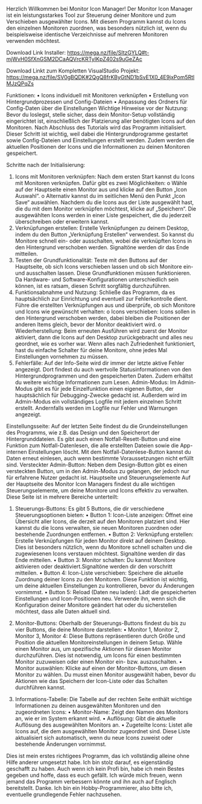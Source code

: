 ﻿Herzlich Willkommen bei Monitor Icon Manager!
Der Monitor Icon Manager ist ein leistungsstarkes Tool zur Steuerung deiner Monitore und zum Verschieben ausgewählter Icons. 
Mit diesem Programm kannst du Icons den einzelnen Monitoren zuordnen, was besonders nützlich ist, 
wenn du beispielsweise identische Verzeichnisse auf mehreren Monitoren verwenden möchtest.

Download Link Installer: https://mega.nz/file/SItzGYLQ#t-mjWvH0SfXnGSM2DCaAQVrcKRTyIKpZ402s9uGeZAc

Download Linkt zum Kompletten VisualStudio Projekt: https://mega.nz/file/SV0gBQDK#2QgQ8frKByGtND1bSvE1X0_4E9jxPom5RtlMJzQPqZs

Funktionen:
•	Icons individuell mit Monitoren verknüpfen
•	Erstellung von Hintergrundprozessen und Config-Dateien
•	Anpassung des Ordners für Config-Daten über die Einstellungen
Wichtige Hinweise vor der Nutzung:
Bevor du loslegst, stelle sicher, dass dein Monitor-Setup vollständig eingerichtet ist, 
einschließlich der Platzierung aller benötigten Icons auf den Monitoren. 
Nach Abschluss des Tutorials wird das Programm initialisiert. Dieser Schritt ist wichtig, 
weil dabei die Hintergrundprogramme gestartet sowie Config-Dateien und Einstellungen erstellt werden. 
Zudem werden die aktuellen Positionen der Icons und die Informationen zu deinen Monitoren gespeichert.


Schritte nach der Initialisierung:
1.	Icons mit Monitoren verknüpfen:
Nach dem ersten Start kannst du Icons mit Monitoren verknüpfen. Dafür gibt es zwei Möglichkeiten:
o	Wähle auf der Hauptseite einen Monitor aus und klicke auf den Button „Icon Auswahl“.
o	Alternativ kannst du im seitlichen Menü den Punkt „Icon Save“ auswählen. Nachdem du die Icons aus der Liste ausgewählt hast, 
	die du mit dem Monitor verknüpfen möchtest, klicke auf „Speichern“. Die ausgewählten Icons werden in einer Liste gespeichert, 
	die du jederzeit überschreiben oder erweitern kannst.
2.	Verknüpfungen erstellen:
Erstelle Verknüpfungen zu deinem Desktop, indem du den Button „Verknüpfung Erstellen“ verwendest. 
So kannst du Monitore schnell ein- oder ausschalten, wobei die verknüpften Icons in den Hintergrund verschoben werden.
Signaltöne werden dir das Ende mitteilen.
3.	Testen der Grundfunktionalität:
Teste mit den Buttons auf der Hauptseite, ob sich Icons verschieben lassen und ob sich Monitore ein- und ausschalten lassen. 
Diese Grundfunktionen müssen funktionieren. Da Hardware- und Software-Konfigurationen unterschiedlich sein können, 
ist es ratsam, diesen Schritt sorgfältig durchzuführen.
4.	Funktionsabnahme und Nutzung:
Schließe das Programm, da es hauptsächlich zur Einrichtung und eventuell zur Fehlerkontrolle dient. 
Führe die erstellten Verknüpfungen aus und überprüfe, ob sich Monitore und Icons wie gewünscht verhalten:
o	Icons verschieben: Icons sollen in den Hintergrund verschoben werden, dabei bleiben die Positionen der anderen Items gleich, 
	bevor der Monitor deaktiviert wird.
o	Wiederherstellung: Beim erneuten Ausführen wird zuerst der Monitor aktiviert, 
	dann die Icons auf den Desktop zurückgebracht und alles neu geordnet, wie es vorher war. 
	Wenn alles nach Zufriedenheit funktioniert, hast du einfache Schalter für deine Monitore, 
	ohne jedes Mal Einstellungen vornehmen zu müssen.
5.	Fehlerfälle:
Auf der Info-Seite wird dir immer der letzte aktive Fehler angezeigt. 
Dort findest du auch wertvolle Statusinformationen von den Hintergrundprogrammen und den gespeicherten Daten. 
Zudem erhältst du weitere wichtige Informationen zum Lesen.
Admin-Modus: Im Admin-Modus gibt es für jede Einzelfunktion einen eigenen Button, 
der hauptsächlich für Debugging-Zwecke gedacht ist. 
Außerdem wird im Admin-Modus ein vollständiges Logfile mit jedem einzelnen Schritt erstellt. 
Andernfalls werden im Logfile nur Fehler und Warnungen angezeigt.

Einstellungsseite:
Auf der letzten Seite findest du die Grundeinstellungen des Programms, 
wie z.B. das Design und den Speicherort der Hintergrunddateien. 
Es gibt auch einen Notfall-Resett-Button und eine Funktion zum Notfall-Datenlesen, 
die alle erstellten Dateien sowie die App-internen Einstellungen löscht. 
Mit dem Notfall-Datenlese-Button kannst du Daten erneut einlesen, 
auch wenn bestimmte Voraussetzungen nicht erfüllt sind.
Versteckter Admin-Button: Neben dem Design-Button gibt es einen versteckten Button, 
um in den Admin-Modus zu gelangen, der jedoch nur für erfahrene Nutzer gedacht ist.
Hauptseite und Steuerungselemente
Auf der Hauptseite des Monitor Icon Managers findest du alle wichtigen Steuerungselemente, 
um deine Monitore und Icons effektiv zu verwalten. Diese Seite ist in mehrere Bereiche unterteilt:

1. Steuerungs-Buttons:
Es gibt 5 Buttons, die dir verschiedene Steuerungsoptionen bieten:
•	Button 1: Icon-Liste anzeigen:
	Öffnet eine Übersicht aller Icons, die derzeit auf den Monitoren platziert sind. Hier kannst du die Icons verwalten, sie neuen Monitoren zuordnen oder bestehende Zuordnungen entfernen.
•	Button 2: Verknüpfung erstellen:
	Erstelle Verknüpfungen für jeden Monitor direkt auf deinem Desktop. Dies ist besonders nützlich, wenn du Monitore schnell schalten und die zugewiesenen Icons verstauen möchtest.
	Signaltöne werden dir das Ende mitteilen.
•	Button 3: Monitor schalten:
	Du kannst Monitore aktivieren oder deaktiviert.Signaltöne werden dir den vorschritt mitteilen.
•	Button 4: Icon-Liste verschieben:
	Speichere die aktuelle Zuordnung deiner Icons zu den Monitoren. Diese Funktion ist wichtig, um deine aktuellen Einstellungen zu kontrollieren, bevor du Änderungen vornimmst.
•	Button 5: Reload (Daten neu laden):
	Lädt die gespeicherten Einstellungen und Icon-Positionen neu. Verwende ihn, wenn sich die Konfiguration deiner Monitore geändert hat oder du sicherstellen möchtest, dass alle Daten aktuell sind.

2. Monitor-Buttons:
Oberhalb der Steuerungs-Buttons findest du bis zu vier Buttons, die deine Monitore darstellen:
•	Monitor 1, Monitor 2, Monitor 3, Monitor 4:
	Diese Buttons repräsentieren durch Größe und Position die aktuellen Monitoreinstellungen in deinem Setup. Wähle einen Monitor aus, 
	um spezifische Aktionen für diesen Monitor durchzuführen. Dies ist notwendig, um Icons für einen bestimmten Monitor zuzuweisen oder einen Monitor ein- bzw. auszuschalten.
•	Monitor auswählen:
	Klicke auf einen der Monitor-Buttons, um diesen Monitor zu wählen. Du musst einen Monitor ausgewählt haben, bevor du Aktionen wie das Speichern der Icon-Liste oder das Schalten durchführen kannst.

3. Informations-Tabelle:
	Die Tabelle auf der rechten Seite enthält wichtige Informationen zu deinen ausgewählten Monitoren und den zugeordneten Icons:
•	Monitor-Name:
	Zeigt den Namen des Monitors an, wie er im System erkannt wird.
•	Auflösung:
	Gibt die aktuelle Auflösung des ausgewählten Monitors an.
•	Zugeteilte Icons:
	Listet alle Icons auf, die dem ausgewählten Monitor zugeordnet sind. Diese Liste aktualisiert sich automatisch, wenn du neue Icons zuweist oder bestehende Änderungen vornimmst.




Dies ist mein erstes richtigees Programm, das ich vollständig alleine ohne Hilfe anderer umgesetzt habe. 
Ich bin stolz darauf, es eigenständig geschafft zu haben. Auch wenn ich kein Profi bin, 
habe ich mein Bestes gegeben und hoffe, dass es euch gefällt. Ich würde mich freuen, 
wenn jemand das Programm verbessern könnte und ihn auch auf Englisch bereitstellt. Danke. 
Ich bin ein Hobby-Programmierer, also bitte ich, eventuelle grundlegende Fehler nachzusehen.


